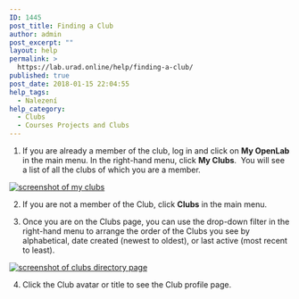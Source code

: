 ```yaml
---
ID: 1445
post_title: Finding a Club
author: admin
post_excerpt: ""
layout: help
permalink: >
  https://lab.urad.online/help/finding-a-club/
published: true
post_date: 2018-01-15 22:04:55
help_tags:
  - Nalezení
help_category:
  - Clubs
  - Courses Projects and Clubs
---
```

1. If you are already a member of the club, log in and click on <strong>My OpenLab</strong> in the main menu. In the right-hand menu, click <strong>My Clubs</strong>.  You will see a list of all the clubs of which you are a member.

<a href="https://openlab.citytech.cuny.edu/wp-content/uploads/2012/09/Finding_Club_1_v2.png"><img class="alignnone wp-image-36203 size-full" title="Finding_club_1" src="https://openlab.citytech.cuny.edu/wp-content/uploads/2012/09/Finding_Club_1_v2.png" alt="screenshot of my clubs" /></a>

2. If you are not a member of the Club, click <strong>Clubs</strong> in the main menu.

3. Once you are on the Clubs page, you can use the drop-down filter in the right-hand menu to arrange the order of the Clubs you see by alphabetical, date created (newest to oldest), or last active (most recent to least).

<a href="https://openlab.citytech.cuny.edu/wp-content/uploads/2012/09/Finding_Club_2_v2.png"><img class="alignnone wp-image-36205 size-full" title="Finding_club_2" src="https://openlab.citytech.cuny.edu/wp-content/uploads/2012/09/Finding_Club_2_v2.png" alt="screenshot of clubs directory page" /></a>

4. Click the Club avatar or title to see the Club profile page.
